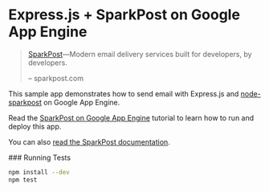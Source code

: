 # Express.js + SparkPost on Google App Engine

> [SparkPost][sparkpost]—Modern email delivery services built for developers, by developers.
>
> – sparkpost.com

This sample app demonstrates how to send email with Express.js and [node-sparkpost](https://github.com/SparkPost/node-sparkpost) on Google App Engine.

Read the [SparkPost on Google App Engine](sparkpost-node-tutorial) tutorial to learn how to run and deploy this app.

You can also [read the SparkPost documentation](https://developers.sparkpost.com/api/).

### Running Tests

```sh
npm install --dev
npm test
```

[sparkpost]: https://www.sparkpost.com/
[sparkpost-node-tutorial]: tbd
